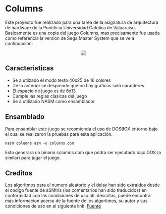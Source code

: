 # Columns

Este proyecto fue realizado para una tarea de la asignatura de arquitectura de hardware de la Pontificia Universidad Catolica
de Valparaiso. Basicamente es una copia del juego Columns, mas precisamente fue usada como referencia la version de Sega
Master System que se ve a continuación:

<p align='center'> <img src='http://www.sega-16.com/wp-content/uploads/2011/10/Hands-On-Columns-Master-System-2.gif'/> </p>

## Caracteristicas

  - Se a utlizado el modo texto 40x25 de 16 colores
  - De lo anterior se desprende que no hay graficos solo caracteres
  - El espacio de juego es de 6x13
  - Cumple las reglas clasicas del juego
  - Se a utilizado NASM como ensamblador

## Ensamblado

Para ensamblar este juego se recomienda el uso de DOSBOX entorno bajo el cual se realizaron la pruebas para
esta aplicación.

    nasm columns.asm -o columns.com

 Esto generara un binario columns.com que podra ser ejecutado bajo DOS (o similar) para jugar el juego.


## Creditos

Los algoritmos para el numero aleatorio y el delay han sido extraidos desde el codigo fuente de aSMtris (los comentarios han sido traducidos) en conformidad con las condiciones de uso ahi descritas, puede encontrar mas informacion acerca de la fuente
de los algoritmos, su autor y sus condiciones de uso en el siguiente link: [Fuente](http://sebastianmihai.com/main.php?t=96&n=aSMtris-Tetris-in-assembly-language-x86-16-bit)
